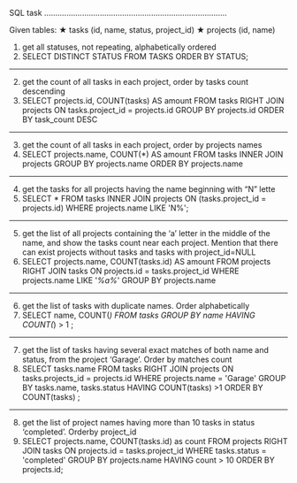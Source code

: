 
SQL task
..................................................................................

Given tables:
★ tasks (id, name, status, project_id)
★ projects (id, name)


1. get all statuses, not repeating, alphabetically ordered
1. SELECT DISTINCT STATUS FROM TASKS ORDER BY STATUS;
___________________________________________________________________________________
2. get the count of all tasks in each project, order by tasks count descending
2. SELECT projects.id, COUNT(tasks) AS amount FROM tasks RIGHT JOIN projects
    ON tasks.project_id = projects.id GROUP BY projects.id
    ORDER BY task_count DESC
___________________________________________________________________________________
3. get the count of all tasks in each project, order by projects names
3. SELECT projects.name, COUNT(*) AS amount FROM tasks INNER JOIN projects 
    GROUP BY projects.name  ORDER BY projects.name
___________________________________________________________________________________
4. get the tasks for all projects having the name beginning with “N” lette
4. SELECT * FROM tasks INNER JOIN projects ON (tasks.project_id = projects.id) 
WHERE projects.name LIKE 'N%';
___________________________________________________________________________________
5. get the list of all projects containing the ‘a’ letter in the middle of the name, and
show the tasks count near each project. Mention that there can exist projects without
tasks and tasks with project_id=NULL
5. SELECT projects.name, COUNT(tasks.id) AS amount FROM projects RIGHT JOIN tasks 
    ON projects.id = tasks.project_id WHERE projects.name LIKE '_%a%_' 
    GROUP BY projects.name
___________________________________________________________________________________
6. get the list of tasks with duplicate names. Order alphabetically
6. SELECT name, COUNT(*) FROM tasks GROUP BY name HAVING COUNT(*) > 1 ;
___________________________________________________________________________________
7. get the list of tasks having several exact matches of both name and status, from
the project ‘Garage’. Order by matches count
7. SELECT tasks.name FROM tasks RIGHT JOIN projects ON tasks.projects_id = projects.id
    WHERE projects.name = 'Garage' GROUP BY tasks.name, tasks.status
    HAVING COUNT(tasks) >1 ORDER BY COUNT(tasks) ;
___________________________________________________________________________________
8. get the list of project names having more than 10 tasks in status ‘completed’. Orderby project_id
8. SELECT projects.name, COUNT(tasks.id) as count FROM projects 
    RIGHT JOIN tasks ON projects.id = tasks.project_id 
    WHERE tasks.status = 'completed' 
    GROUP BY projects.name HAVING count > 10 ORDER BY projects.id;